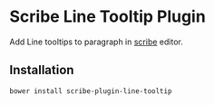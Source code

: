 # Scribe Line Tooltip Plugin

Add Line tooltips to paragraph in [scribe](https://github.com/guardian/scribe/) editor.

## Installation

```
bower install scribe-plugin-line-tooltip
```

